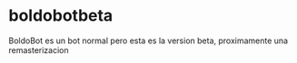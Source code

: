 # boldobotbeta

BoldoBot es un bot normal pero esta es la version beta, proximamente una remasterizacion
